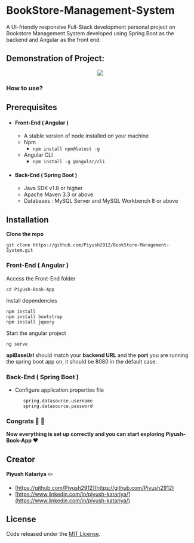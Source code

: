 # BookStore-Management-System
A UI-friendly responsive Full-Stack development personal project on Bookstore Management System developed using Spring Boot as the backend and Angular as the front end.

## Demonstration of Project:
<p align="center" width="400" height="400">
  <img src="https://user-images.githubusercontent.com/47279598/211818300-f8e4dfd4-fa7d-4b34-8cc0-6467df1679fb.gif" />
</p>

### How to use?

## Prerequisites 
* #### Front-End ( Angular )
	* A stable version of node installed on your machine
	* Npm
		* `npm install npm@latest -g`
	* Angular CLI
		* `npm install -g @angular/cli`


* #### Back-End ( Spring Boot )
	* Java SDK v1.8 or higher 
	* Apache Maven 3.3 or above
	* Databases : MySQL Server and MySQL Workbench 8 or above
	
## Installation 

 **Clone the repo**

    git clone https://github.com/Piyush2912/BookStore-Management-System.git
	

### Front-End ( Angular )
Access the Front-End folder

    cd Piyush-Book-App 
  
  Install dependencies

    npm install
    npm install bootstrap
    npm install jquery

Start the angular project 

    ng serve 

**apiBaseUrl** should match your **backend URL** and the **port** you are running the spring boot app on, it should be 8080 in the default case.

### Back-End ( Spring Boot )

* Configure application.properties file
	
		 spring.datasource.username
		 spring.datasource.password

### Congrats 👏 🎉 
**Now everything is set up correctly and you can start exploring Piyush-Book-App ❤️** 

## Creator 

**Piyush Katariya** :pencil2:

* [https://github.com/Piyush2912](https://github.com/Piyush2912)
* [https://www.linkedin.com/in/piyush-katariya/](https://www.linkedin.com/in/piyush-katariya/)


## License

Code released under the  [ MIT License](https://github.com/Piyush2912/BookStore-Management-System/blob/main/LICENSE.txt).

